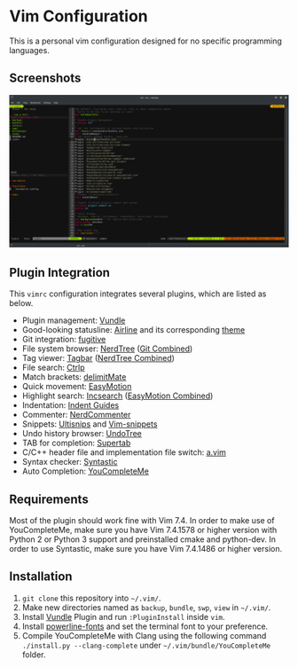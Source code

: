 Vim Configuration
=================

This is a personal vim configuration designed for no specific programming languages.

Screenshots
-----------

![Screenshot](/screenshots/normal.png)

Plugin Integration
------------------

This `vimrc` configuration integrates several plugins, which are listed as below.

* Plugin management: [Vundle](https://github.com/VundleVim/Vundle.vim)
* Good-looking statusline: [Airline](https://github.com/vim-airline/vim-airline) and its corresponding [theme](https://github.com/vim-airline/vim-airline-themes)
* Git integration: [fugitive](https://github.com/tpope/vim-fugitive)
* File system browser: [NerdTree](https://github.com/scrooloose/nerdtree) ([Git Combined](https://github.com/Xuyuanp/nerdtree-git-plugin))
* Tag viewer: [Tagbar](https://github.com/majutsushi/tagbar) ([NerdTree Combined](https://github.com/pseewald/nerdtree-tagbar-combined))
* File search: [Ctrlp](https://github.com/ctrlpvim/ctrlp.vim)
* Match brackets: [delimitMate](https://github.com/Raimondi/delimitMate)
* Quick movement: [EasyMotion](https://github.com/easymotion/vim-easymotion)
* Highlight search: [Incsearch](https://github.com/haya14busa/incsearch.vim) ([EasyMotion Combined](https://github.com/haya14busa/incsearch-easymotion.vim))
* Indentation: [Indent Guides](https://github.com/nathanaelkane/vim-indent-guides)
* Commenter: [NerdCommenter](https://github.com/scrooloose/nerdcommenter)
* Snippets: [Ultisnips](https://github.com/SirVer/ultisnips) and [Vim-snippets](https://github.com/honza/vim-snippets)
* Undo history browser: [UndoTree](https://github.com/mbbill/undotree)
* TAB for completion: [Supertab](https://github.com/ervandew/supertab)
* C/C++ header file and implementation file switch: [a.vim](https://github.com/vim-scripts/a.vim)
* Syntax checker: [Syntastic](https://github.com/scrooloose/syntastic)
* Auto Completion: [YouCompleteMe](https://github.com/Valloric/YouCompleteMe)

Requirements
------------

Most of the plugin should work fine with Vim 7.4. In order to make use of YouCompleteMe,
make sure you have Vim 7.4.1578 or higher version with Python 2 or Python 3 support and 
preinstalled cmake and python-dev. In order to use Syntastic, make sure you have Vim 7.4.1486
or higher version.

Installation
------------

1. `git clone` this repository into `~/.vim/`.
2. Make new directories named as `backup`, `bundle`, `swp`, `view` in `~/.vim/`.
3. Install [Vundle](https://github.com/VundleVim/Vundle.vim) Plugin and run `:PluginInstall` inside `vim`.
4. Install [powerline-fonts](https://github.com/powerline/fonts) and set the terminal font to your preference.
5. Compile YouCompleteMe with Clang using the following command `./install.py --clang-complete` under `~/.vim/bundle/YouCompleteMe` folder.
